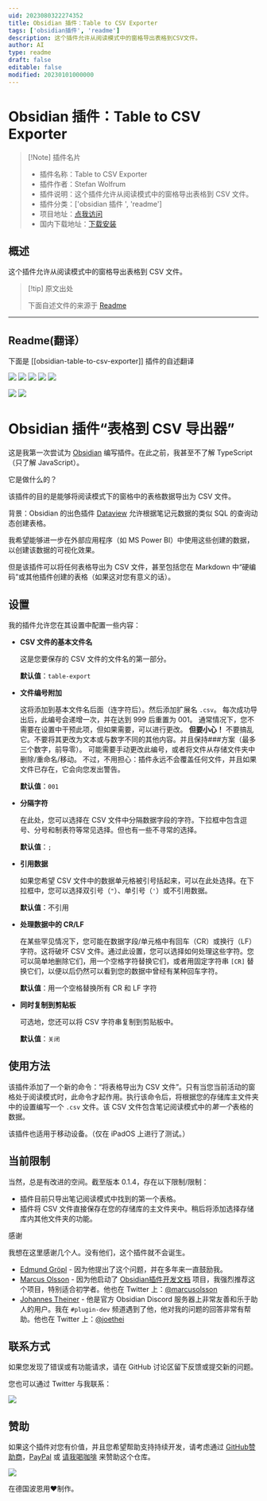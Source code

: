 ```yaml
---
uid: 2023080322274352
title: Obsidian 插件：Table to CSV Exporter
tags: ['obsidian插件', 'readme']
description: 这个插件允许从阅读模式中的窗格导出表格到CSV文件。
author: AI
type: readme
draft: false
editable: false
modified: 20230101000000
---
```


# Obsidian 插件：Table to CSV Exporter

> [!Note] 插件名片
> - 插件名称：Table to CSV Exporter
> - 插件作者：Stefan Wolfrum
> - 插件说明：这个插件允许从阅读模式中的窗格导出表格到 CSV 文件。
> - 插件分类：['obsidian 插件 ', 'readme']
> - 项目地址：[点我访问](https://github.com/metawops/obsidian-table-to-csv-export)
> - 国内下载地址：[下载安装](https://pkmer.cn/products/plugin/pluginMarket/?obsidian-table-to-csv-exporter)

## 概述

这个插件允许从阅读模式中的窗格导出表格到 CSV 文件。

> [!tip] 原文出处
>
>下面自述文件的来源于 [Readme](https://ghproxy.net/https://raw.githubusercontent.com/metawops/obsidian-table-to-csv-export/master/README.md)
>

---

## Readme(翻译）

下面是 [[obsidian-table-to-csv-exporter]] 插件的自述翻译

![](https://badgen.net/github/release/metawops/obsidian-table-to-csv-export?icon=github) ![](https://badgen.net/github/assets-dl/metawops/obsidian-table-to-csv-export?icon=github) ![](https://badgen.net/github/stars/metawops/obsidian-table-to-csv-export?icon=github&color=cyan) ![](https://badgen.net/github/watchers/metawops/obsidian-table-to-csv-export?icon=github&color=cyan) ![](https://badgen.net/github/license/metawops/obsidian-table-to-csv-export?icon=github&color=grey)

![](https://badgen.net/github/closed-issues/metawops/obsidian-table-to-csv-export?icon=github) ![](https://badgen.net/github/open-issues/metawops/obsidian-table-to-csv-export?icon=github)

# Obsidian 插件“表格到 CSV 导出器”

这是我第一次尝试为 [Obsidian](https://obsidian.md) 编写插件。在此之前，我甚至不了解 TypeScript（只了解 JavaScript）。

它是做什么的？

该插件的目的是能够将阅读模式下的窗格中的表格数据导出为 CSV 文件。

背景：Obsidian 的出色插件 [Dataview](https://github.com/blacksmithgu/obsidian-dataview) 允许根据笔记元数据的类似 SQL 的查询动态创建表格。

我希望能够进一步在外部应用程序（如 MS Power BI）中使用这些创建的数据，以创建该数据的可视化效果。

但是该插件可以将任何表格导出为 CSV 文件，甚至包括您在 Markdown 中“硬编码”或其他插件创建的表格（如果这对您有意义的话）。

## 设置

我的插件允许您在其设置中配置一些内容：

* **CSV 文件的基本文件名**

   这是您要保存的 CSV 文件的文件名的第一部分。

   **默认值**：`table-export`

* **文件编号附加**

   这将添加到基本文件名后面（连字符后）。然后添加扩展名 `.csv`。
   每次成功导出后，此编号会递增一次，并在达到 999 后重置为 001。
   通常情况下，您不需要在设置中干预此项，但如果需要，可以进行更改。
   **但要小心！** 不要搞乱它。不要将其更改为文本或与数字不同的其他内容。并且保持###方案（最多三个数字，前导零）。
   可能需要手动更改此编号，或者将文件从存储文件夹中删除/重命名/移动。
   不过，不用担心：插件永远不会覆盖任何文件，并且如果文件已存在，它会向您发出警告。

   **默认值**：`001`

* **分隔字符**

   在此处，您可以选择在 CSV 文件中分隔数据字段的字符。下拉框中包含逗号、分号和制表符等常见选择。但也有一些不寻常的选择。

   **默认值**：`;`

* **引用数据**

   如果您希望 CSV 文件中的数据单元格被引号括起来，可以在此处选择。在下拉框中，您可以选择双引号（`"`）、单引号（`'`）或不引用数据。

   **默认值**：不引用

* **处理数据中的 CR/LF**

   在某些罕见情况下，您可能在数据字段/单元格中有回车（CR）或换行（LF）字符。这将破坏 CSV 文件。通过此设置，您可以选择如何处理这些字符。您可以简单地删除它们，用一个空格字符替换它们，或者用固定字符串 `[CR]` 替换它们，以便以后仍然可以看到您的数据中曾经有某种回车字符。

   **默认值**：用一个空格替换所有 CR 和 LF 字符

* **同时复制到剪贴板**

   可选地，您还可以将 CSV 字符串复制到剪贴板中。



   **默认值**：`关闭`

## 使用方法

该插件添加了一个新的命令：“将表格导出为 CSV 文件”。只有当您当前活动的窗格处于阅读模式时，此命令才起作用。执行该命令后，将根据您的存储库主文件夹中的设置编写一个 `.csv` 文件。该 CSV 文件包含笔记阅读模式中的*第一个*表格的数据。

该插件也适用于移动设备。（仅在 iPadOS 上进行了测试。）

## 当前限制

当然，总是有改进的空间。截至版本 0.1.4，存在以下限制/限制：

* 插件目前只导出笔记阅读模式中找到的第一个表格。
* 插件将 CSV 文件直接保存在您的存储库的主文件夹中。稍后将添加选择存储库内其他文件夹的功能。

感谢

我想在这里感谢几个人。没有他们，这个插件就不会诞生。

* [Edmund Gröpl](https://twitter.com/groepl) - 因为他提出了这个问题，并在多年来一直鼓励我。
* [Marcus Olsson](https://github.com/marcusolsson) - 因为他启动了 [Obsidian插件开发文档](https://marcus.se.net/obsidian-plugin-docs/) 项目，我强烈推荐这个项目，特别适合初学者。他也在 Twitter 上：[@marcusolsson](https://twitter.com/marcusolsson)
* [Johannes Theiner](https://github.com/joethei) - 他是官方 Obsidian Discord 服务器上非常友善和乐于助人的用户。我在 `#plugin-dev` 频道遇到了他，他对我的问题的回答非常有帮助。他也在 Twitter 上：[@joethei](https://twitter.com/joethei)

## 联系方式

如果您发现了错误或有功能请求，请在 GitHub 讨论区留下反馈或提交新的问题。

您也可以通过 Twitter 与我联系：

[![](https://badgen.net/twitter/follow/metawops?icon=twitter)](https://twitter.com/metawops)

## 赞助

如果这个插件对您有价值，并且您希望帮助支持持续开发，请考虑通过 [GitHub赞助商](https://github.com/sponsors/metawops)，[PayPal](https://paypal.me/stefanwolfrum) 或 [请我喝咖啡](https://www.buymeacoffee.com/metawops) 来赞助这个仓库。

[![](https://img.buymeacoffee.com/button-api/?text=请我喝咖啡&emoji=&slug=metawops&button_colour=FFDD00&font_colour=000000&font_family=Cookie&outline_colour=000000&coffee_colour=ffffff)](https://www.buymeacoffee.com/metawops)

在德国波恩用❤️制作。
